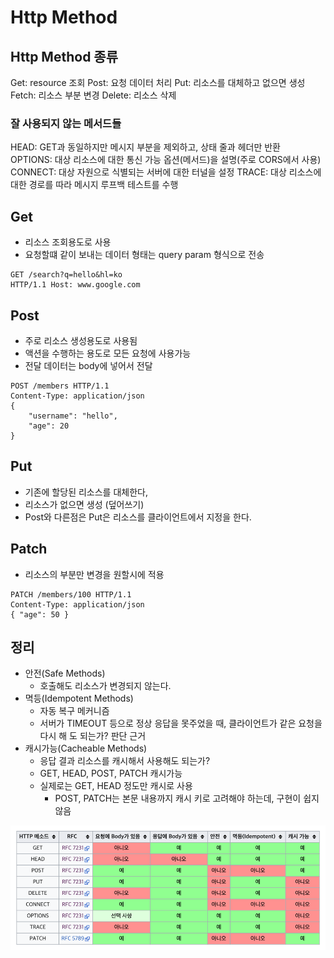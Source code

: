 # Http Method

## Http Method 종류
Get: resource 조회
Post: 요청 데이터 처리
Put: 리소스를 대체하고 없으면 생성
Fetch: 리소스 부분 변경
Delete: 리소스 삭제

### 잘 사용되지 않는 메서드들
HEAD: GET과 동일하지만 메시지 부분을 제외하고, 상태 줄과 헤더만 반환  
OPTIONS: 대상 리소스에 대한 통신 가능 옵션(메서드)을 설명(주로 CORS에서 사용)  
CONNECT: 대상 자원으로 식별되는 서버에 대한 터널을 설정
TRACE: 대상 리소스에 대한 경로를 따라 메시지 루프백 테스트를 수행

## Get
- 리소스 조회용도로 사용
- 요청할떄 같이 보내는 데이터 형태는 query param 형식으로 전송

```
GET /search?q=hello&hl=ko 
HTTP/1.1 Host: www.google.com
```

## Post
- 주로 리소스 생성용도로 사용됨
- 액션을 수행하는 용도로 모든 요청에 사용가능
- 전달 데이터는 body에 넣어서 전달

```
POST /members HTTP/1.1 
Content-Type: application/json
{
    "username": "hello", 
    "age": 20
}
```


## Put
- 기존에 할당된 리소스를 대체한다,
- 리소스가 없으면 생성 (덮어쓰기)
- Post와 다른점은 Put은 리소스를 클라이언트에서 지정을 한다.

## Patch
- 리소스의 부분만 변경을 원할시에 적용
```
PATCH /members/100 HTTP/1.1 
Content-Type: application/json
{ "age": 50 }
```


## 정리
- 안전(Safe Methods)
  - 호출해도 리소스가 변경되지 않는다.
- 멱등(Idempotent Methods)
  - 자동 복구 메커니즘
  - 서버가 TIMEOUT 등으로 정상 응답을 못주었을 때, 클라이언트가 같은 요청을 다시 해 도 되는가? 판단 근거
- 캐시가능(Cacheable Methods)
  - 응답 결과 리소스를 캐시해서 사용해도 되는가?
  - GET, HEAD, POST, PATCH 캐시가능
  - 실제로는 GET, HEAD 정도만 캐시로 사용
    - POST, PATCH는 본문 내용까지 캐시 키로 고려해야 하는데, 구현이 쉽지 않음

![http-properties](../../asset/network/http/http-properties.png)

